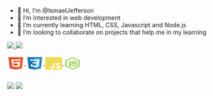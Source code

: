 - 👋 Hi, I’m @IsmaelJefferson
- 👀 I’m interested in web development
- 🌱 I’m currently learning HTML, CSS, Javascript and Node.js
- 💞️ I’m looking to collaborate on projects that help me in my learning


<div>
  <a href="https://github.com/IsmaelJefferson">
  <img height="160em" src="https://github-readme-stats.vercel.app/api?username=IsmaelJefferson&show_icons=true&theme=dracula&include_all_commits=true&count_private=true"/>
  <img height="160em" src="https://github-readme-stats.vercel.app/api/top-langs/?username=IsmaelJefferson&layout=compact&langs_count=7&theme=dracula"/>
</div>
  
  <div style="display: inline_block"><br>
  <img align="center" alt="Ismael-HTML" height="30" width="40" src="https://raw.githubusercontent.com/devicons/devicon/master/icons/html5/html5-original.svg">
  <img align="center" alt="Ismael-CSS" height="30" width="40" src="https://raw.githubusercontent.com/devicons/devicon/master/icons/css3/css3-original.svg">
  <img align="center" alt="Ismael-Js" height="30" width="40" src="https://raw.githubusercontent.com/devicons/devicon/master/icons/javascript/javascript-plain.svg">
  <img align="center" alt="Ismael-Js" height="30" width="40" src="https://raw.githubusercontent.com/devicons/devicon/00f02ef57fb7601fd1ddcc2fe6fe670fef3ae3e4/icons/nodejs/nodejs-original.svg">
    
    
</div>
  
  ##
  
<div> 
    <a href = "mailto:ismael.jefferson181@gmail.com"><img src="https://img.shields.io/badge/-Gmail-%23333?style=for-the-badge&logo=gmail&logoColor=white" target="_blank"></a>
    <a href="https://www.linkedin.com/in/ismael-jefferson/" target="_blank"><img src="https://img.shields.io/badge/-LinkedIn-%230077B5?style=for-the-badge&logo=linkedin&logoColor=white" target="_blank"></a> 
 
</div>
